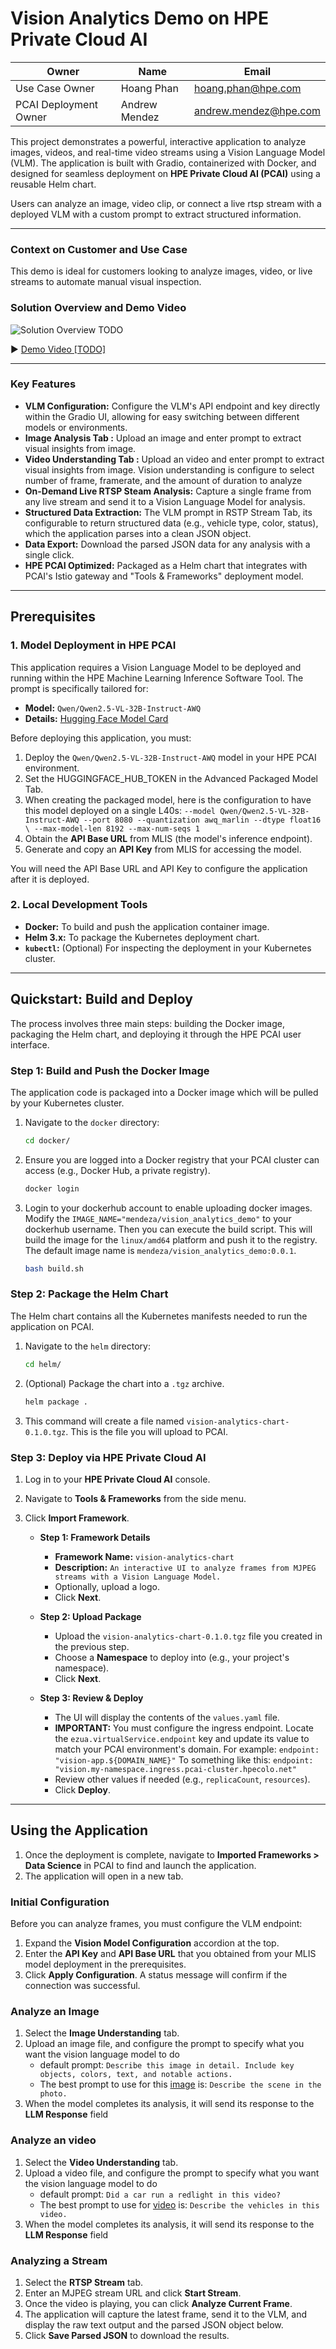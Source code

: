 # Vision Analytics Demo on HPE Private Cloud AI

| Owner                       | Name                              | Email                                     |
| ----------------------------|-----------------------------------|-------------------------------------------|
| Use Case Owner              | Hoang Phan                      | hoang.phan@hpe.com                      |
| PCAI Deployment Owner       | Andrew Mendez                     | andrew.mendez@hpe.com                     |

This project demonstrates a powerful, interactive application to analyze images, videos, and real-time video streams using a Vision Language Model (VLM). The application is built with Gradio, containerized with Docker, and designed for seamless deployment on **HPE Private Cloud AI (PCAI)** using a reusable Helm chart.

Users can analyze an image, video clip, or connect a live rtsp stream with a  deployed VLM with a custom prompt to extract structured information.


---

### Context on Customer and Use Case

This demo is ideal for customers looking to analyze images, video, or live streams to automate manual visual inspection.

### Solution Overview and Demo Video

![Solution Overview TODO](assets/SolutionOverview.png)

▶️ [Demo Video [TODO]]()

---

### Key Features
*   **VLM Configuration:** Configure the VLM's API endpoint and key directly within the Gradio UI, allowing for easy switching between different models or environments.
*   **Image Analysis Tab :** Upload an image and enter prompt to extract visual insights from image.
*   **Video Understanding Tab :** Upload an video and enter prompt to extract visual insights from image. Vision understanding is configure to select number of frame, framerate, and the amount of duration to analyze
*   **On-Demand Live RTSP Steam Analysis:** Capture a single frame from any live stream and send it to a Vision Language Model for analysis.
*   **Structured Data Extraction:** The VLM prompt in RSTP Stream Tab, its configurable to return structured data (e.g., vehicle type, color, status), which the application parses into a clean JSON object.
*   **Data Export:** Download the parsed JSON data for any analysis with a single click.
*   **HPE PCAI Optimized:** Packaged as a Helm chart that integrates with PCAI's Istio gateway and "Tools & Frameworks" deployment model.

---

## Prerequisites

### 1. Model Deployment in HPE PCAI

This application requires a Vision Language Model to be deployed and running within the HPE Machine Learning Inference Software Tool. The prompt is specifically tailored for:

*   **Model:** `Qwen/Qwen2.5-VL-32B-Instruct-AWQ`
*   **Details:** [Hugging Face Model Card](https://huggingface.co/Qwen/Qwen2.5-VL-32B-Instruct-AWQ)

Before deploying this application, you must:
1.  Deploy the `Qwen/Qwen2.5-VL-32B-Instruct-AWQ` model in your HPE PCAI environment.
2. Set the HUGGINGFACE_HUB_TOKEN in the Advanced Packaged Model Tab. 
2. When creating the packaged model, here is the configuration to have this model deployed on a single L40s:
`--model Qwen/Qwen2.5-VL-32B-Instruct-AWQ --port 8080 --quantization awq_marlin --dtype float16 \ --max-model-len 8192 --max-num-seqs 1` 
2.  Obtain the **API Base URL** from MLIS (the model's inference endpoint).
3.  Generate and copy an **API Key** from MLIS for accessing the model.

You will need the API Base URL and API Key to configure the application after it is deployed.

### 2. Local Development Tools

*   **Docker:** To build and push the application container image.
*   **Helm 3.x:** To package the Kubernetes deployment chart.
*   **`kubectl`:** (Optional) For inspecting the deployment in your Kubernetes cluster.

---

## Quickstart: Build and Deploy

The process involves three main steps: building the Docker image, packaging the Helm chart, and deploying it through the HPE PCAI user interface.

### Step 1: Build and Push the Docker Image

The application code is packaged into a Docker image which will be pulled by your Kubernetes cluster.

1.  Navigate to the `docker` directory:
    ```bash
    cd docker/
    ```

2.  Ensure you are logged into a Docker registry that your PCAI cluster can access (e.g., Docker Hub, a private registry).
    ```bash
    docker login
    ```

3.  Login to your dockerhub account to enable uploading docker images. Modify the `IMAGE_NAME="mendeza/vision_analytics_demo"` to your dockerhub username. Then you can execute the build script. This will build the image for the `linux/amd64` platform and push it to the registry. The default image name is `mendeza/vision_analytics_demo:0.0.1`.
    ```bash
    bash build.sh
    ```

### Step 2: Package the Helm Chart

The Helm chart contains all the Kubernetes manifests needed to run the application on PCAI.

1.  Navigate to the `helm` directory:
    ```bash
    cd helm/
    ```

2.  (Optional) Package the chart into a `.tgz` archive.
    ```bash
    helm package .
    ```

3.  This command will create a file named `vision-analytics-chart-0.1.0.tgz`. This is the file you will upload to PCAI.

### Step 3: Deploy via HPE Private Cloud AI

1.  Log in to your **HPE Private Cloud AI** console.
2.  Navigate to **Tools & Frameworks** from the side menu.
3.  Click **Import Framework**.

    *   **Step 1: Framework Details**
        *   **Framework Name:** `vision-analytics-chart`
        *   **Description:** `An interactive UI to analyze frames from MJPEG streams with a Vision Language Model.`
        *   Optionally, upload a logo.
        *   Click **Next**.

    *   **Step 2: Upload Package**
        *   Upload the `vision-analytics-chart-0.1.0.tgz` file you created in the previous step.
        *   Choose a **Namespace** to deploy into (e.g., your project's namespace).
        *   Click **Next**.

    *   **Step 3: Review & Deploy**
        *   The UI will display the contents of the `values.yaml` file.
        *   **IMPORTANT:** You must configure the ingress endpoint. Locate the `ezua.virtualService.endpoint` key and update its value to match your PCAI environment's domain. For example:
          `endpoint: "vision-app.${DOMAIN_NAME}"` To something like this:  `endpoint: "vision.my-namespace.ingress.pcai-cluster.hpecolo.net"`
        *   Review other values if needed (e.g., `replicaCount`, `resources`).
        *   Click **Deploy**.

---

## Using the Application

1.  Once the deployment is complete, navigate to **Imported Frameworks > Data Science** in PCAI to find and launch the application.
2.  The application will open in a new tab.

### Initial Configuration

Before you can analyze frames, you must configure the VLM endpoint:

1.  Expand the **Vision Model Configuration** accordion at the top.
2.  Enter the **API Key** and **API Base URL** that you obtained from your MLIS model deployment in the prerequisites.
3.  Click **Apply Configuration**. A status message will confirm if the connection was successful.

### Analyze an Image

1.  Select the **Image Understanding** tab.
2.  Upload an image file, and  configure the prompt to specify what you want the vision language model to do
    * default prompt: `Describe this image in detail. Include key objects, colors, text, and notable actions.`
    * The best prompt to use for this [image](assets/wildfire2.png) is: `Describe the scene in the photo.`
5.  When the model completes its analysis, it will send its response to the **LLM Response** field

### Analyze an video

1.  Select the **Video Understanding** tab.
2.  Upload a video file, and  configure the prompt to specify what you want the vision language model to do
    * default prompt: `Did a car run a redlight in this video?`
    * The best prompt to use for [video](assets/fmv_clip.mp4) is: `Describe the vehicles in this video.`
5.  When the model completes its analysis, it will send its response to the **LLM Response** field

### Analyzing a Stream

1.  Select the **RTSP Stream** tab.
2.  Enter an MJPEG stream URL and click **Start Stream**.
3.  Once the video is playing, you can click **Analyze Current Frame**.
4.  The application will capture the latest frame, send it to the VLM, and display the raw text output and the parsed JSON object below.
5.  Click **Save Parsed JSON** to download the results.
